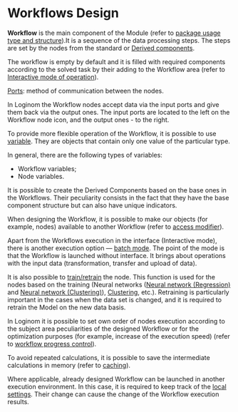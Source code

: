# Workflows Design

**Workflow** is the main component of the Module (refer to [package usage type and structure](../quick-start/package.md)).It is a sequence of the data processing steps. The steps are set by the nodes from the standard or [Derived components](./derived-component.md).

The workflow is empty by default and it is filled with required components according to the solved task by their adding to the Workflow area (refer to [Interactive mode of operation](./interactive-mode.md)).

[Ports](./ports/README.md): method of communication between the nodes.

In Loginom the Workflow nodes accept data via the input ports and give them back via the output ones. The input ports are located to the left on the Workflow node icon, and the output ones - to the right.

To provide more flexible operation of the Workflow, it is possible to use [variable](./variables/README.md). They are objects that contain only one value of the particular type.

In general, there are the following types of variables:

* Workflow variables;
* Node variables.

It is possible to create the Derived Components based on the base ones in the Workflows.
Their peculiarity consists in the fact that they have the base component structure but can also have unique indicators.

When designing the Workflow, it is possible to make our objects (for example, nodes) available to another Workflow (refer to [access modifier](./access-modifier.md)).

Apart from the Workflows execution in the interface (Interactive mode), there is another execution option — [batch mode](./batchlauncher.md). The point of the mode is that the Workflow is launched without interface. It brings about operations with the input data (transformation, transfer and upload of data).

It is also possible to [train/retrain](./training-processors.md) the node. This function is used for the nodes based on the training (Neural networks ([Neural network (Regression)](../processors/datamining/neural-network-regression.md) and [Neural network (Clustering)](../processors/datamining/neural-network-classification.md)), [Clustering](../processors/datamining/clustering.md), etc.). Retraining is particularly important in the cases when the data set is changed, and it is required to retrain the Model on the new data basis.

In Loginom it is possible to set own order of nodes execution according to the subject area peculiarities of the designed Workflow or for the optimization purposes (for example, increase of the execution speed) (refer to [workflow progress control](./run-order.md)).

To avoid repeated calculations, it is possible to save the intermediate calculations in memory (refer to [caching](./caching.md)).

Where applicable, already designed Workflow can be launched in another execution environment. In this case, it is required to keep track of the [local settings](./local-settings.md). Their change can cause the change of the Workflow execution results.
